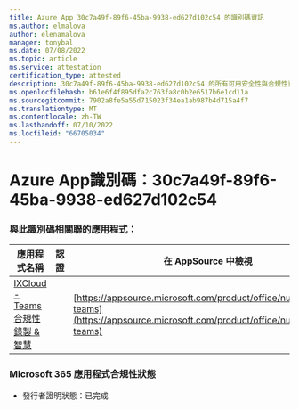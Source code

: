```yaml
---
title: Azure App 30c7a49f-89f6-45ba-9938-ed627d102c54 的識別碼資訊
ms.author: elmalova
author: elenamalova
manager: tonybal
ms.date: 07/08/2022
ms.topic: article
ms.service: attestation
certification_type: attested
description: 30c7a49f-89f6-45ba-9938-ed627d102c54 的所有可用安全性與合規性資訊。
ms.openlocfilehash: b61e6f4f895dfa2c763fa8c0b2e6517b6e1cd11a
ms.sourcegitcommit: 7902a8fe5a55d715023f34ea1ab987b4d715a4f7
ms.translationtype: MT
ms.contentlocale: zh-TW
ms.lasthandoff: 07/10/2022
ms.locfileid: "66705034"
---
```

# <a name="azure-app-id-30c7a49f-89f6-45ba-9938-ed627d102c54"></a>Azure App識別碼：30c7a49f-89f6-45ba-9938-ed627d102c54


### <a name="apps-associated-with-this-id"></a>與此識別碼相關聯的應用程式：
| **應用程式名稱** | **認證** | **在 AppSource 中檢視** |
|--------------|---------------|-----------------------|
| [IXCloud - Teams 合規性錄製 &amp; 智慧](../forward/numonix.nmx-teams.md) |  | [https://appsource.microsoft.com/product/office/numonix.nmx-teams](https://appsource.microsoft.com/product/office/numonix.nmx-teams) |

### <a name="microsoft-365-app-compliance-status"></a>Microsoft 365 應用程式合規性狀態
- 發行者證明狀態：已完成
